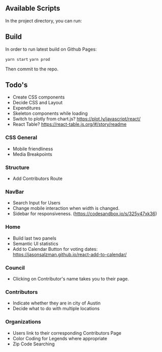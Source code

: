 ## Available Scripts

In the project directory, you can run:

## Build

In order to run latest build on Github Pages:

`yarn start`
`yarn prod`

Then commit to the repo.

## Todo's

- Create CSS components
- Decide CSS and Layout
- Expenditures
- Skeleton components while loading
- Switch to plotly from chart.js? https://plot.ly/javascript/react/
- React Table? https://react-table.js.org/#/story/readme

### CSS General

- Mobile friendliness
- Media Breakpoints

### Structure

- Add Contributors Route

### NavBar

- Search Input for Users
- Change mobile interaction when width is changed.
- Sidebar for responsiveness. (https://codesandbox.io/s/325y47xk36)

### Home

- Build last two panels
- Semantic UI statistics
- Add to Calendar Button for voting dates: https://jasonsalzman.github.io/react-add-to-calendar/

### Council

- Clicking on Contributor's name takes you to their page.

### Contributors

- Indicate whether they are in city of Austin
- Decide what to do with multiple locations

### Organizations

- Users link to their corresponding Contributors Page
- Color Coding for Legends where appropriate
- Zip Code Searching

